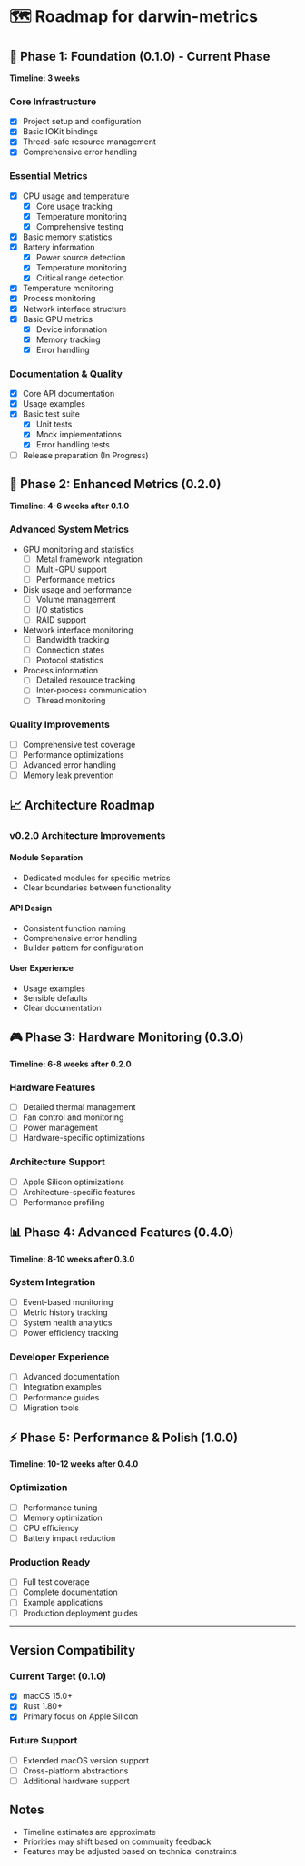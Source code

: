 # 🗺️ Roadmap for darwin-metrics

## 🎯 Phase 1: Foundation (0.1.0) - Current Phase

**Timeline: 3 weeks**

### Core Infrastructure

- [x] Project setup and configuration
- [x] Basic IOKit bindings
- [x] Thread-safe resource management
- [x] Comprehensive error handling

### Essential Metrics

- [x] CPU usage and temperature
  - [x] Core usage tracking
  - [x] Temperature monitoring
  - [x] Comprehensive testing
- [x] Basic memory statistics
- [x] Battery information
  - [x] Power source detection
  - [x] Temperature monitoring
  - [x] Critical range detection
- [x] Temperature monitoring
- [x] Process monitoring
- [x] Network interface structure
- [x] Basic GPU metrics
  - [x] Device information
  - [x] Memory tracking
  - [x] Error handling

### Documentation & Quality

- [x] Core API documentation
- [x] Usage examples
- [x] Basic test suite
  - [x] Unit tests
  - [x] Mock implementations
  - [x] Error handling tests
- [ ] Release preparation (In Progress)

## 🔄 Phase 2: Enhanced Metrics (0.2.0)

**Timeline: 4-6 weeks after 0.1.0**

### Advanced System Metrics

- GPU monitoring and statistics
  - [ ] Metal framework integration
  - [ ] Multi-GPU support
  - [ ] Performance metrics
- Disk usage and performance
  - [ ] Volume management
  - [ ] I/O statistics
  - [ ] RAID support
- Network interface monitoring
  - [ ] Bandwidth tracking
  - [ ] Connection states
  - [ ] Protocol statistics
- Process information
  - [ ] Detailed resource tracking
  - [ ] Inter-process communication
  - [ ] Thread monitoring

### Quality Improvements

- [ ] Comprehensive test coverage
- [ ] Performance optimizations
- [ ] Advanced error handling
- [ ] Memory leak prevention

## 📈 Architecture Roadmap

### v0.2.0 Architecture Improvements

#### Module Separation
- Dedicated modules for specific metrics
- Clear boundaries between functionality

#### API Design
- Consistent function naming
- Comprehensive error handling
- Builder pattern for configuration

#### User Experience
- Usage examples
- Sensible defaults
- Clear documentation

## 🎮 Phase 3: Hardware Monitoring (0.3.0)

**Timeline: 6-8 weeks after 0.2.0**

### Hardware Features

- [ ] Detailed thermal management
- [ ] Fan control and monitoring
- [ ] Power management
- [ ] Hardware-specific optimizations

### Architecture Support

- [ ] Apple Silicon optimizations
- [ ] Architecture-specific features
- [ ] Performance profiling

## 📊 Phase 4: Advanced Features (0.4.0)

**Timeline: 8-10 weeks after 0.3.0**

### System Integration

- [ ] Event-based monitoring
- [ ] Metric history tracking
- [ ] System health analytics
- [ ] Power efficiency tracking

### Developer Experience

- [ ] Advanced documentation
- [ ] Integration examples
- [ ] Performance guides
- [ ] Migration tools

## ⚡ Phase 5: Performance & Polish (1.0.0)

**Timeline: 10-12 weeks after 0.4.0**

### Optimization

- [ ] Performance tuning
- [ ] Memory optimization
- [ ] CPU efficiency
- [ ] Battery impact reduction

### Production Ready

- [ ] Full test coverage
- [ ] Complete documentation
- [ ] Example applications
- [ ] Production deployment guides

---

## Version Compatibility

### Current Target (0.1.0)

- [x] macOS 15.0+
- [x] Rust 1.80+
- [x] Primary focus on Apple Silicon

### Future Support

- [ ] Extended macOS version support
- [ ] Cross-platform abstractions
- [ ] Additional hardware support

## Notes

- Timeline estimates are approximate
- Priorities may shift based on community feedback
- Features may be adjusted based on technical constraints
